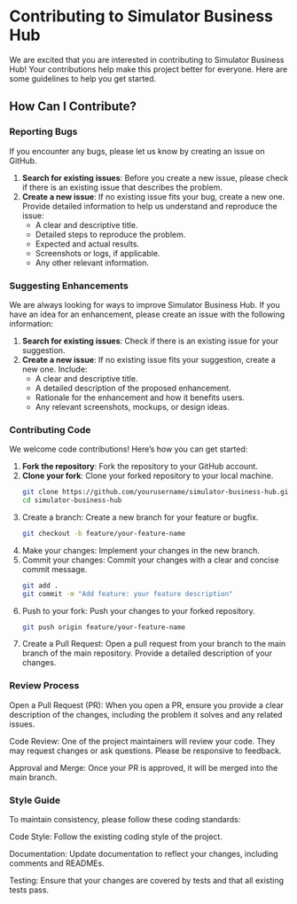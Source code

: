 # Contributing to Simulator Business Hub

We are excited that you are interested in contributing to Simulator Business Hub! Your contributions help make this project better for everyone. Here are some guidelines to help you get started.

## How Can I Contribute?

### Reporting Bugs

If you encounter any bugs, please let us know by creating an issue on GitHub.

1. **Search for existing issues**: Before you create a new issue, please check if there is an existing issue that describes the problem.
2. **Create a new issue**: If no existing issue fits your bug, create a new one. Provide detailed information to help us understand and reproduce the issue:
   - A clear and descriptive title.
   - Detailed steps to reproduce the problem.
   - Expected and actual results.
   - Screenshots or logs, if applicable.
   - Any other relevant information.

### Suggesting Enhancements

We are always looking for ways to improve Simulator Business Hub. If you have an idea for an enhancement, please create an issue with the following information:

1. **Search for existing issues**: Check if there is an existing issue for your suggestion.
2. **Create a new issue**: If no existing issue fits your suggestion, create a new one. Include:
   - A clear and descriptive title.
   - A detailed description of the proposed enhancement.
   - Rationale for the enhancement and how it benefits users.
   - Any relevant screenshots, mockups, or design ideas.

### Contributing Code

We welcome code contributions! Here’s how you can get started:

1. **Fork the repository**: Fork the repository to your GitHub account.
2. **Clone your fork**: Clone your forked repository to your local machine.
    ```bash
    git clone https://github.com/yourusername/simulator-business-hub.git
    cd simulator-business-hub
    ```
3. Create a branch: Create a new branch for your feature or bugfix.
    ```bash
    git checkout -b feature/your-feature-name
    ```
4. Make your changes: Implement your changes in the new branch.
5. Commit your changes: Commit your changes with a clear and concise commit message.
    ```bash
    git add .
    git commit -m "Add feature: your feature description"
    ```
6. Push to your fork: Push your changes to your forked repository.
    ```bash
    git push origin feature/your-feature-name
    ```
7. Create a Pull Request: Open a pull request from your branch to the main branch of the main repository. Provide a detailed description of your changes.


### Review Process
Open a Pull Request (PR): When you open a PR, ensure you provide a clear description of the changes, including the problem it solves and any related issues.

Code Review: One of the project maintainers will review your code. They may request changes or ask questions. Please be responsive to feedback.

Approval and Merge: Once your PR is approved, it will be merged into the main branch.


### Style Guide
To maintain consistency, please follow these coding standards:

Code Style: Follow the existing coding style of the project.

Documentation: Update documentation to reflect your changes, including comments and READMEs.

Testing: Ensure that your changes are covered by tests and that all existing tests pass.

